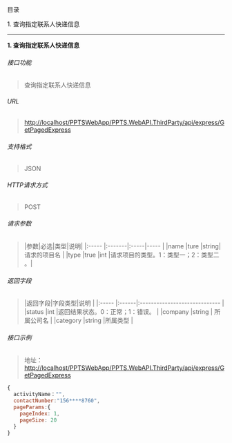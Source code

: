 目录

1\. 查询指定联系人快递信息

---

**1\. 查询指定联系人快递信息**
###### 接口功能
> 查询指定联系人快递信息

###### URL
> [http://localhost/PPTSWebApp/PPTS.WebAPI.ThirdParty/api/express/GetPagedExpress](http://localhost/PPTSWebApp/PPTS.WebAPI.ThirdParty/api/express/GetPagedExpress)

###### 支持格式
> JSON

###### HTTP请求方式
> POST

###### 请求参数
> |参数|必选|类型|说明|
|:-----  |:-------|:-----|-----                               |
|name    |ture    |string|请求的项目名                          |
|type    |true    |int   |请求项目的类型。1：类型一；2：类型二 。|

###### 返回字段
> |返回字段|字段类型|说明                              |
|:-----   |:------|:-----------------------------   |
|status   |int    |返回结果状态。0：正常；1：错误。   |
|company  |string | 所属公司名                      |
|category |string |所属类型                         |

###### 接口示例
> 地址：[http://localhost/PPTSWebApp/PPTS.WebAPI.ThirdParty/api/express/GetPagedExpress](http://localhost/PPTSWebApp/PPTS.WebAPI.ThirdParty/api/express/GetPagedExpress)
``` javascript
{
  activityName："",
  contactNumber:"156****8760",
  pageParams:{
    pageIndex: 1, 
    pageSize: 20
  }
}
